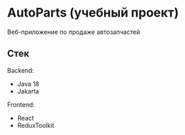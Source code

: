 # AutoParts (учебный проект)
Веб-приложение по продаже автозапчастей
## Стек
Backend:
- Java 18
- Jakarta

Frontend:
- React
- ReduxToolkit
